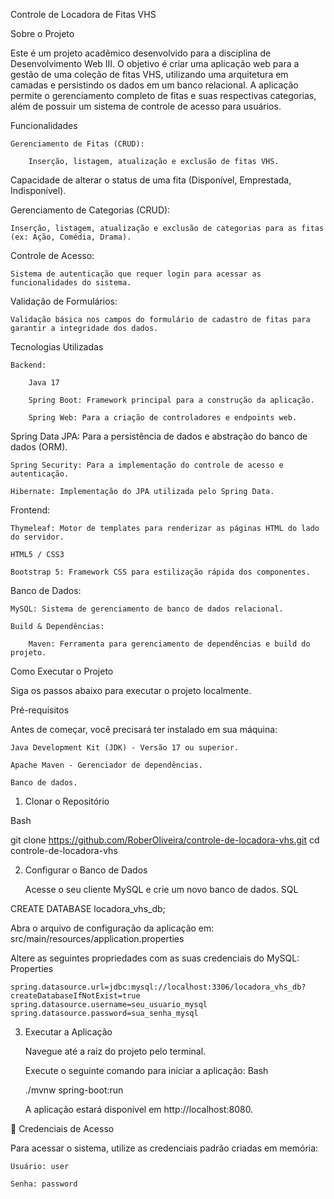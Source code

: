 Controle de Locadora de Fitas VHS

Sobre o Projeto

Este é um projeto acadêmico desenvolvido para a disciplina de Desenvolvimento Web III. O objetivo é criar uma aplicação web para a gestão de uma coleção de fitas VHS, utilizando uma arquitetura em camadas e persistindo os dados em um banco relacional. A aplicação permite o gerenciamento completo de fitas e suas respectivas categorias, além de possuir um sistema de controle de acesso para usuários.

Funcionalidades

    Gerenciamento de Fitas (CRUD):

        Inserção, listagem, atualização e exclusão de fitas VHS.

Capacidade de alterar o status de uma fita (Disponível, Emprestada, Indisponível).

Gerenciamento de Categorias (CRUD):

    Inserção, listagem, atualização e exclusão de categorias para as fitas (ex: Ação, Comédia, Drama).

Controle de Acesso:

    Sistema de autenticação que requer login para acessar as funcionalidades do sistema.

Validação de Formulários:

    Validação básica nos campos do formulário de cadastro de fitas para garantir a integridade dos dados.

Tecnologias Utilizadas

    Backend:

        Java 17

        Spring Boot: Framework principal para a construção da aplicação.

        Spring Web: Para a criação de controladores e endpoints web.

Spring Data JPA: Para a persistência de dados e abstração do banco de dados (ORM).

    Spring Security: Para a implementação do controle de acesso e autenticação.

    Hibernate: Implementação do JPA utilizada pelo Spring Data.

Frontend:

    Thymeleaf: Motor de templates para renderizar as páginas HTML do lado do servidor.

    HTML5 / CSS3

    Bootstrap 5: Framework CSS para estilização rápida dos componentes.

Banco de Dados:

    MySQL: Sistema de gerenciamento de banco de dados relacional.

    Build & Dependências:

        Maven: Ferramenta para gerenciamento de dependências e build do projeto.

Como Executar o Projeto

Siga os passos abaixo para executar o projeto localmente.

Pré-requisitos

Antes de começar, você precisará ter instalado em sua máquina:

    Java Development Kit (JDK) - Versão 17 ou superior.

    Apache Maven - Gerenciador de dependências.

    Banco de dados.

1. Clonar o Repositório

Bash

git clone https://github.com/RoberOliveira/controle-de-locadora-vhs.git
cd controle-de-locadora-vhs

2. Configurar o Banco de Dados

    Acesse o seu cliente MySQL e crie um novo banco de dados.
    SQL

CREATE DATABASE locadora_vhs_db;

Abra o arquivo de configuração da aplicação em:
src/main/resources/application.properties

Altere as seguintes propriedades com as suas credenciais do MySQL:
Properties

    spring.datasource.url=jdbc:mysql://localhost:3306/locadora_vhs_db?createDatabaseIfNotExist=true
    spring.datasource.username=seu_usuario_mysql
    spring.datasource.password=sua_senha_mysql

3. Executar a Aplicação

    Navegue até a raiz do projeto pelo terminal.

    Execute o seguinte comando para iniciar a aplicação:
    Bash

    ./mvnw spring-boot:run

    A aplicação estará disponível em http://localhost:8080.

🔑 Credenciais de Acesso

Para acessar o sistema, utilize as credenciais padrão criadas em memória:

    Usuário: user

    Senha: password